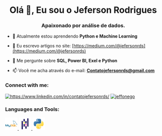 <h1 align="center">Olá 👋, Eu sou o Jeferson Rodrigues</h1>
<h3 align="center">Apaixonado por análise de dados.</h3>

- 🌱 Atualmente estou aprendendo **Python e Machine Learning**

- 📝 Eu escrevo artigos no site: [https://medium.com/@jefersonrds](https://medium.com/@jefersonrds)

- 💬 Me pergunte sobre **SQL, Power BI, Exel e Python**

- 📫 Você me acha através do e-mail: **Contatojefersonrds@gmail.com**

<h3 align="left">Connect with me:</h3>
<p align="left">
<a href="https://linkedin.com/in/https://www.linkedin.com/in/contatojefersonrds/" target="blank"><img align="center" src="https://raw.githubusercontent.com/rahuldkjain/github-profile-readme-generator/master/src/images/icons/Social/linked-in-alt.svg" alt="https://www.linkedin.com/in/contatojefersonrds/" height="30" width="40" /></a>
<a href="https://instagram.com/jeffonego" target="blank"><img align="center" src="https://raw.githubusercontent.com/rahuldkjain/github-profile-readme-generator/master/src/images/icons/Social/instagram.svg" alt="jeffonego" height="30" width="40" /></a>
</p>

<h3 align="left">Languages and Tools:</h3>
<p align="left"> <a href="https://www.mysql.com/" target="_blank" rel="noreferrer"> <img src="https://raw.githubusercontent.com/devicons/devicon/master/icons/mysql/mysql-original-wordmark.svg" alt="mysql" width="40" height="40"/> </a> <a href="https://pandas.pydata.org/" target="_blank" rel="noreferrer"> <img src="https://raw.githubusercontent.com/devicons/devicon/2ae2a900d2f041da66e950e4d48052658d850630/icons/pandas/pandas-original.svg" alt="pandas" width="40" height="40"/> </a> <a href="https://www.python.org" target="_blank" rel="noreferrer"> <img src="https://raw.githubusercontent.com/devicons/devicon/master/icons/python/python-original.svg" alt="python" width="40" height="40"/> </a> </p>
